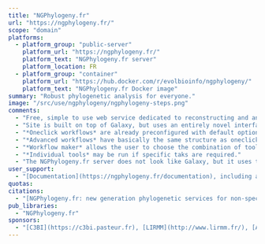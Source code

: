 ```yaml
---
title: "NGPhylogeny.fr"
url: "https://ngphylogeny.fr/"
scope: "domain"
platforms:
  - platform_group: "public-server"
    platform_url: "https://ngphylogeny.fr/"
    platform_text: "NGPhylogeny.fr server"
    platform_location: FR
  - platform_group: "container"
    platform_url: "https://hub.docker.com/r/evolbioinfo/ngphylogeny/"
    platform_text: "NGPhylogeny.fr Docker image"
summary: "Robust phylogenetic analysis for everyone."
image: "/src/use/ngphylogeny/ngphylogeny-steps.png"
comments:
  - "Free, simple to use web service dedicated to reconstructing and analysing phylogenetic relationships between molecular sequences."
  - "Site is built on top of Galaxy, but uses an entirely novel interface to Galaxy."
  - "*Oneclick workflows* are already preconfigured with default options that should work on the majority of usecases. The only required input is the sequence data file in Fasta format. Input data type (dna or protein) is detected automatically;"
  - "*Advanced workflows* have basically the same structure as oneclick workflows, but can be parametrized. It means that the user should customize the options of each step of the workflows: alignment, curation, tree inference."
  - "*Workflow maker* allows the user to choose the combination of tools that suits best his/her needs, and to customize the parameters."
  - "*Individual tools* may be run if specific taks are required."
  - "The NGPhylogeny.fr server does not look like Galaxy, but it uses the [Galaxy@Pasteur server](/src/use/galaxy-pasteur/index.md) for data analysis and workflow execution."
user_support:
  - "[Documentation](https://ngphylogeny.fr/documentation), including a video"
quotas:
citations:
  - "[NGPhylogeny.fr: new generation phylogenetic services for non-specialists](https://doi.org/10.1093/nar/gkz303), Frédéric Lemoine, Damien Correia, Vincent Lefort, Olivia Doppelt-Azeroual, Fabien Mareuil, Sarah Cohen-Boulakia, Olivier Gascuel,  *Nucleic Acids Research*, gkz303, doi: 10.1093/nar/gkz303"
pub_libraries:
  - "NGPhylogeny.fr"
sponsors:
  - "[C3BI](https://c3bi.pasteur.fr), [LIRMM](http://www.lirmm.fr/), [ATGC](http://www.atgc-montpellier.fr/), [LRI](https://www.lri.fr/), and [IFB](https://www.france-bioinformatique.fr/)"
---
```

